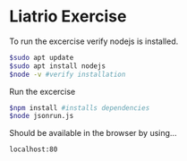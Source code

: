 # Liatrio Exercise

To run the excercise verify nodejs is installed.
```bash
$sudo apt update
$sudo apt install nodejs
$node -v #verify installation
```
Run the excercise
```bash
$npm install #installs dependencies
$node jsonrun.js
```
Should be available in the browser by using...
```bash
localhost:80
```
